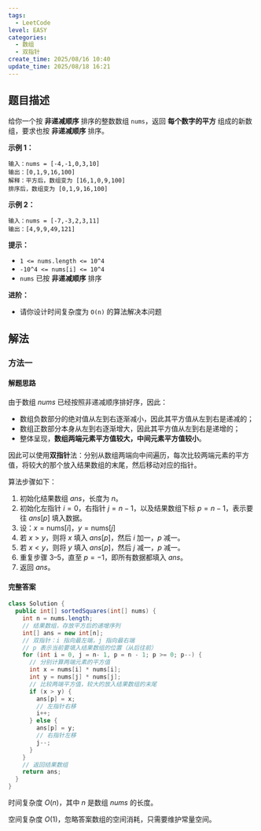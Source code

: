 ```yaml
---
tags:
  - LeetCode
level: EASY
categories:
  - 数组
  - 双指针
create_time: 2025/08/16 10:40
update_time: 2025/08/18 16:21
---
```


## 题目描述

给你一个按 **非递减顺序** 排序的整数数组 `nums`，返回 **每个数字的平方** 组成的新数组，要求也按 **非递减顺序** 排序。

**示例 1：**

```text
输入：nums = [-4,-1,0,3,10]
输出：[0,1,9,16,100]
解释：平方后，数组变为 [16,1,0,9,100]
排序后，数组变为 [0,1,9,16,100]
```

**示例 2：**

```text
输入：nums = [-7,-3,2,3,11]
输出：[4,9,9,49,121]
```

**提示：**

- `1 <= nums.length <= 10^4`
- `-10^4 <= nums[i] <= 10^4`
- `nums` 已按 **非递减顺序** 排序

**进阶：**

- 请你设计时间复杂度为 `O(n)` 的算法解决本问题

## 解法

### 方法一

#### 解题思路

由于数组 $nums$ ​ 已经按照非递减顺序排好序，因此：
- 数组负数部分的绝对值从左到右逐渐减小，因此其平方值从左到右是递减的；
- 数组正数部分本身从左到右逐渐增大，因此其平方值从左到右是递增的；
- 整体呈现，**数组两端元素平方值较大，中间元素平方值较小**。

因此可以使用**双指针**法：分别从数组两端向中间遍历，每次比较两端元素的平方值，将较大的那个放入结果数组的末尾，然后移动对应的指针。

算法步骤如下：
1. 初始化结果数组 ${ans}$，长度为 $n$。
2. 初始化左指针 $i = 0$，右指针 $j = n - 1$，以及结果数组下标 $p = n - 1$，表示要往 ${ans}[p]$ 填入数据。
3. 设：$x = \text{nums}[i]$，$y = \text{nums}[j]$
4. 若 $x > y$，则将 $x$ 填入 ${ans}[p]$，然后 $i$ 加一，$p$ 减一。
5. 若 $x < y$，则将 $y$ 填入 ${ans}[p]$，然后 $j$ 减一，$p$ 减一。
6. 重复步骤 3–5，直至 $p = -1$，即所有数据都填入 ${ans}$。
7. 返回 ${ans}$。

#### 完整答案

```java
class Solution {
  public int[] sortedSquares(int[] nums) {
    int n = nums.length;
    // 结果数组，存放平方后的递增序列
    int[] ans = new int[n];
    // 双指针：i 指向最左端，j 指向最右端
    // p 表示当前要填入结果数组的位置（从后往前）
    for (int i = 0, j = n- 1, p = n - 1; p >= 0; p--) {
      // 分别计算两端元素的平方值
      int x = nums[i] * nums[i];
      int y = nums[j] * nums[j];
      // 比较两端平方值，较大的放入结果数组的末尾
      if (x > y) {
        ans[p] = x;
        // 左指针右移
        i++;
      } else {
        ans[p] = y;
        // 右指针左移
        j--;
      }
    }
    // 返回结果数组
    return ans;
  }
}
```

时间复杂度 $O(n)$，其中 $n$ 是数组 $nums$ 的长度。

空间复杂度 $O(1)$，忽略答案数组的空间消耗，只需要维护常量空间。
